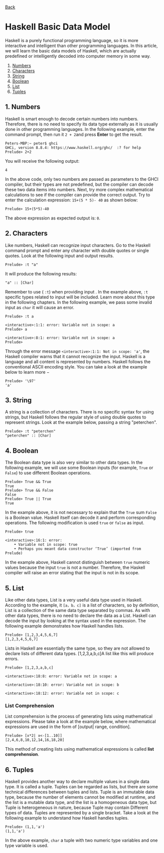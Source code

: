[Back](README.md)
# Haskell Basic Data Model

Haskell is a purely functional programming language, so it is more interactive and intelligent than other programming languages. In this article, we will learn the basic data models of Haskell, which are actually predefined or intelligently decoded into computer memory in some way. 

1. [Numbers](#1-Numbers)
2. [Characters](#2-Characters)
3. [String](#3-String)
4. [Boolean](#4-Boolean)
5. [List](#5-List)
6. [Tuples](#6-Tuples)


## 1. **Numbers**

Haskell is smart enough to decode certain numbers into numbers. Therefore, there is no need to specify its data type externally as it is usually done in other programming languages. In the following example, enter the command prompt, then run it `2 + 2`and press **Enter** to get the result.

```shell
Peters-MBP:~ peter$ ghci
GHCi, version 8.8.4: https://www.haskell.org/ghc/  :? for help
Prelude> 2+2
```

You will receive the following output:

```
4
```

In the above code, only two numbers are passed as parameters to the GHCI compiler, but their types are not predefined, but the compiler can decode these two data items into numbers.
Next, try more complex mathematical calculations to see if the compiler can provide the correct output. Try to enter the calculation expression: `15+(5 * 5)- 40` as shown below:

```
Prelude> 15+(5*5)-40
```

The above expression as expected output is: `0`.

## 2. **Characters**

Like numbers, Haskell can recognize input characters. Go to the Haskell command prompt and enter any character with double quotes or single quotes. Look at the following input and output results.

```
Prelude> :t "a"
```

It will produce the following results:

```
"a" :: [Char]
```

Remember to use ( `:t`) when providing input . In the example above, `:t` specific types related to input will be included. Learn more about this type in the following chapters.
In the following example, we pass some invalid input as `char` it will cause an error.

```
Prelude> :t a

<interactive>:1:1: error: Variable not in scope: a
Prelude> a

<interactive>:8:1: error: Variable not in scope: a
Prelude> 
```

Through the error message `<interactive>:1:1: Not in scope: 'a'`, the Haskell compiler warns that it cannot recognize the input. Haskell is a language and all content is represented by numbers. Haskell follows the conventional ASCII encoding style. You can take a look at the example below to learn more −

```
Prelude> '\97'
'a'
```

## 3. **String**

A string is a collection of characters. There is no specific syntax for using strings, but Haskell follows the regular style of using double quotes to represent strings. Look at the example below, passing a string "peterchen".

```
Prelude> :t "peterchen"
"peterchen" :: [Char]
```

## 4. **Boolean**

The Boolean data type is also very similar to other data types. In the following example, we will use some Boolean inputs (for example, `True` or `False`) to use different Boolean operations.

```
Prelude> True && True
True
Prelude> True && False
False
Prelude> True || True
True
```

In the example above, it is not necessary to explain that the `True` sum `False` is a Boolean value. Haskell itself can decode it and perform corresponding operations. The following modification is used `true` or `false` as input.

```
Prelude> true

<interactive>:16:1: error:
    • Variable not in scope: true
    • Perhaps you meant data constructor ‘True’ (imported from Prelude)
```

In the example above, Haskell cannot distinguish between `true` numeric values ​​because the input `true` is not a number. Therefore, the Haskell compiler will raise an error stating that the input is not in its scope.

## 5. **List**

Like other data types, List is a very useful data type used in Haskell. According to the example, it `[a，b，c]` is a list of characters, so by definition, List is a collection of the same data type separated by commas.
As with other data types, there is no need to declare the data as a List. Haskell can decode the input by looking at the syntax used in the expression.
The following example demonstrates how Haskell handles lists.

```
Prelude> [1,2,3,4,5,6,7]
[1,2,3,4,5,6,7]
```

Lists in Haskell are essentially the same type, so they are not allowed to declare lists of different data types. [1,2,3,a,b,c]A list like this will produce errors.

```
Prelude> [1,2,3,a,b,c]

<interactive>:18:8: error: Variable not in scope: a

<interactive>:18:10: error: Variable not in scope: b

<interactive>:18:12: error: Variable not in scope: c
```

### **List Comprehension**

List comprehension is the process of generating lists using mathematical expressions. Please take a look at the example below, where mathematical expressions are used in the form of [output| range, condition].

```
Prelude> [x*2| x<-[1..10]]
[2,4,6,8,10,12,14,16,18,20]
```

This method of creating lists using mathematical expressions is called **list comprehension**.

## 6. **Tuples**

Haskell provides another way to declare multiple values ​​in a single data type. It is called a tuple. Tuples can be regarded as lists, but there are some technical differences between tuples and lists.
Tuple is an immutable data type, because the number of elements cannot be modified at runtime, and the list is a mutable data type, and the list is a homogeneous data type, but Tuple is heterogeneous in nature, because Tuple may contain Different types of data. Tuples are represented by a single bracket. Take a look at the following example to understand how Haskell handles tuples.

```
Prelude> (1,1,'a')
(1,1,'a')
```

In the above example, `char` a tuple with two numeric type variables and one type variable is used.